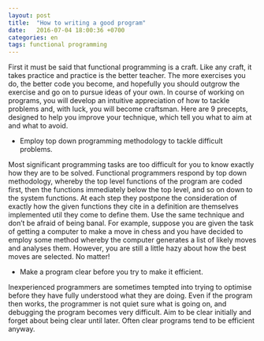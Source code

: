 ```yaml
---
layout: post
title:  "How to writing a good program"
date:   2016-07-04 18:00:36 +0700
categories: en
tags: functional programming
---
```


First it must be said that functional programming is a craft. Like any craft, 
it takes practice and practice is the better teacher. The more exercises you
do, the better code you become, and hopefully you should outgrow the exercise 
and go on to pursue ideas of your own. In course of working on programs, you 
will develop an intuitive appreciation of how to tackle problems and, with 
luck, you will become craftsman. Here are 9 precepts, designed to help you 
improve your technique, which tell you what to aim at and what to avoid.

- Employ top down programming methodology to tackle difficult problems.

Most significant programming tasks are too difficult for you to know exactly 
how they are to be solved. Functional programmers respond by top down 
methodology, whereby the top level functions of the program are coded first, 
then the functions immediately below the top level, and so on down to the 
system functions. At each step they postpone the consideration of exactly how 
the given functions they cite in a definition are themselves implemented util 
they come to define them. Use the same technique and don’t be afraid of being 
banal. For example, suppose you are given the task of getting a computer to 
make a move in chess and you have decided to employ some method whereby the
computer generates a list of likely moves and analyses them. However, you are 
still a little hazy about how the best moves are selected. No matter!

- Make a program clear before you try to make it efficient.

Inexperienced programmers are sometimes tempted into trying to optimise before
they have fully understood what they are doing. Even if the program then
works, the programmer is not quiet sure what is going on, and debugging the
program becomes very difficult. Aim to be clear initially and forget about 
being clear until later. Often clear programs tend to be efficient anyway.
